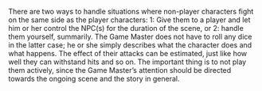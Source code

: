 There are two ways to handle situations where non-player characters fight on the same side as the player characters:
1: Give them to a player and let him or her control the NPC(s) for the duration of the scene, or
2: handle them yourself, summarily.
The Game Master does not have to roll any dice in the latter case; he or she simply describes what the character does and what happens. The effect of their attacks can be estimated, just like how well they can withstand hits and so on. The important thing is to not play them actively, since the Game Master’s attention should be directed towards the ongoing scene and the story in general.